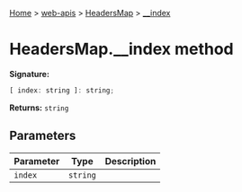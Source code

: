 [Home](./index) &gt; [web-apis](web-apis.md) &gt; [HeadersMap](web-apis.headersmap.md) &gt; [\_\_index](web-apis.headersmap.__index.md)

# HeadersMap.\_\_index method


**Signature:**
```javascript
[ index: string ]: string;
```
**Returns:** `string`

## Parameters

|  Parameter | Type | Description |
|  --- | --- | --- |
|  `index` | `string` |  |

